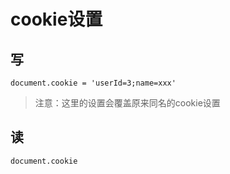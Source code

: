 # cookie设置

## 写

```
document.cookie = 'userId=3;name=xxx'
```



>注意：这里的设置会覆盖原来同名的cookie设置

## 读

```
document.cookie
```

